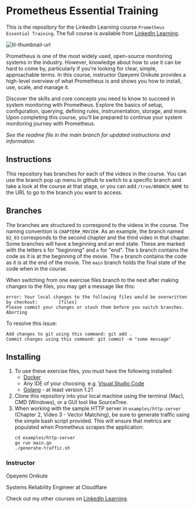 # Prometheus Essential Training
This is the repository for the LinkedIn Learning course `Prometheus Essential Training`. The full course is available from [LinkedIn Learning][lil-course-url].

![lil-thumbnail-url]

<p>Prometheus is one of the most widely used, open-source monitoring systems in the industry. However, knowledge about how to use it can be hard to come by, particularly if you’re looking for clear, simple, approachable terms. In this course, instructor Opeyemi Onikute provides a high-level overview of what Prometheus is and shows you how to install, use, scale, and manage it.</p><p>Discover the skills and core concepts you need to know to succeed in system monitoring with Prometheus. Explore the basics of setup, configuration, querying, defining rules, instrumentation, storage, and more. Upon completing this course, you’ll be prepared to continue your system monitoring journey with Prometheus.</p>


_See the readme file in the main branch for updated instructions and information._
## Instructions
This repository has branches for each of the videos in the course. You can use the branch pop up menu in github to switch to a specific branch and take a look at the course at that stage, or you can add `/tree/BRANCH_NAME` to the URL to go to the branch you want to access.

## Branches
The branches are structured to correspond to the videos in the course. The naming convention is `CHAPTER#_MOVIE#`. As an example, the branch named `02_03` corresponds to the second chapter and the third video in that chapter. 
Some branches will have a beginning and an end state. These are marked with the letters `b` for "beginning" and `e` for "end". The `b` branch contains the code as it is at the beginning of the movie. The `e` branch contains the code as it is at the end of the movie. The `main` branch holds the final state of the code when in the course.

When switching from one exercise files branch to the next after making changes to the files, you may get a message like this:

    error: Your local changes to the following files would be overwritten by checkout:        [files]
    Please commit your changes or stash them before you switch branches.
    Aborting

To resolve this issue:
	
    Add changes to git using this command: git add .
	Commit changes using this command: git commit -m "some message"

## Installing
1. To use these exercise files, you must have the following installed:
	- [Docker](https://docs.docker.com/desktop/install/mac-install/)
    - Any IDE of your choosing. e.g. [Visual Studio Code](https://visualstudio.microsoft.com/)
    - [Golang](https://go.dev/doc/install) - at least version 1.21
2. Clone this repository into your local machine using the terminal (Mac), CMD (Windows), or a GUI tool like SourceTree.
3. When working with the sample HTTP server in `examples/http-server` (Chapter 2, Video 3 - Vector Matching), be sure to generate traffic using the simple bash script provided. This will ensure that metrics are populated when Prometheus scrapes the application:
    ```
    cd examples/http-server
    go run main.go
    ./generate-traffic.sh
    ```

### Instructor

Opeyemi Onikute

Systems Reliability Engineer at Cloudflare
                      

Check out my other courses on [LinkedIn Learning](https://www.linkedin.com/learning/instructors/opeyemi-onikute?u=104).

[0]: # (Replace these placeholder URLs with actual course URLs)

[lil-course-url]: https://www.linkedin.com/learning/prometheus-essential-training
[lil-thumbnail-url]: https://media.licdn.com/dms/image/D4D0DAQE5GUkZ_WssLQ/learning-public-crop_675_1200/0/1712173826683?e=2147483647&v=beta&t=hAXP8NLRQTmtf3EduGg2GP2RvgUjQCbGUrQz5iYkk7k

